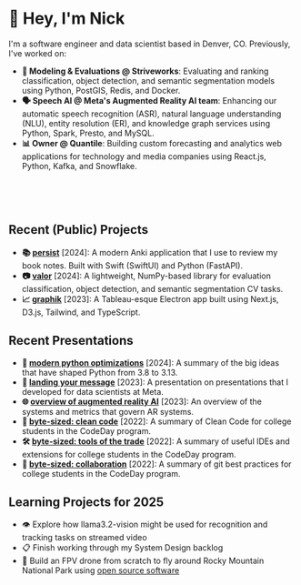 # 👋 Hey, I'm Nick

I'm a software engineer and data scientist based in Denver, CO. Previously, I've worked on:
- **🧮 Modeling & Evaluations @ Striveworks**: Evaluating and ranking classification, object detection, and semantic segmentation models using Python, PostGIS, Redis, and Docker.
- **🗣️ Speech AI @ Meta's Augmented Reality AI team**: Enhancing our automatic speech recognition (ASR), natural language understanding (NLU), entity resolution (ER), and knowledge graph services using Python, Spark, Presto, and MySQL. 
- **📊 Owner @ Quantile**: Building custom forecasting and analytics web applications for technology and media companies using React.js, Python, Kafka, and Snowflake.
<p> <br> </p>
<p> <br> </p>

## Recent (Public) Projects
- **📚 [persist](https://github.com/ntlind/persist)** [2024]: A modern Anki application that I use to review my book notes. Built with Swift (SwiftUI) and Python (FastAPI).
- **📷 [valor](https://github.com/Striveworks/valor)** [2024]: A lightweight, NumPy-based library for evaluation classification, object detection, and semantic segmentation CV tasks.
- **📈 [graphik](https://github.com/ntlind/tableau_electron_app)** [2023]: A Tableau-esque Electron app built using Next.js, D3.js, Tailwind, and TypeScript.




## Recent Presentations
- **🐍 [modern python optimizations](https://docs.google.com/presentation/d/1Z5s44lZi2pqYHg5HFNvBYfrISeFVLmWsLNKzSU3Rk7U/edit?usp=sharing)** [2024]: A summary of the big ideas that have shaped Python from 3.8 to 3.13.
- **📣 [landing your message](https://docs.google.com/presentation/d/15_Dczcu82eCRBkw6yG8S6bZyZc8dHAY9wueQXKE8uvs/edit?usp=sharing)** [2023]: A presentation on presentations that I developed for data scientists at Meta.
- **🌐 [overview of augmented reality AI](https://docs.google.com/presentation/d/1Hj_AyZeL3TtZm3dHaczhFy-Jq2yUgVHTwKtYeK5Adw8/edit#slide=id.g24f2ec7d552_0_0)** [2023]: An overview of the systems and metrics that govern AR systems.
- **🧹 [byte-sized: clean code](https://docs.google.com/presentation/d/1j6TfXi0m0JnZq3kPhWY3hjbKxUi38DOd/edit#slide=id.p10)** [2022]: A summary of Clean Code for college students in the CodeDay program.
- **🛠️ [byte-sized: tools of the trade](https://docs.google.com/presentation/d/1Yq73_h-r4safix2l2qCDZq2sqQRNUR82/edit#slide=id.p1)** [2022]: A summary of useful IDEs and extensions for college students in the CodeDay program.
- **🤝 [byte-sized: collaboration](https://docs.google.com/presentation/d/1-X3aKx7q9bd9uk9eYnIE8gstlLWZzyT8/edit#slide=id.p8)** [2022]: A summary of git best practices for college students in the CodeDay program.




## Learning Projects for 2025
- 👁️ Explore how llama3.2-vision might be used for recognition and tracking tasks on streamed video
- 📋 Finish working through my System Design backlog
- 🚁 Build an FPV drone from scratch to fly around Rocky Mountain National Park using [open source software](https://betaflight.com/)
